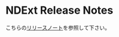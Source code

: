# NDExt Release Notes

こちらの[リリースノート](https://docs.nextdesign.app/extension/docs/tools/ndext/releasenote)を参照して下さい。


